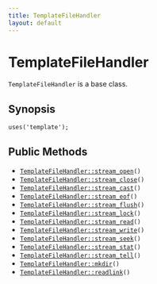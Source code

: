 ```yaml
---
title: TemplateFileHandler
layout: default
---
```


# TemplateFileHandler

<code>TemplateFileHandler</code> is a base class.

## Synopsis

<pre><code>uses('template');
</code></pre>
## Public Methods

* <code><a href="TemplateFileHandler%3A%3Astream_open">TemplateFileHandler::stream_open</a>()</code>
* <code><a href="TemplateFileHandler%3A%3Astream_close">TemplateFileHandler::stream_close</a>()</code>
* <code><a href="TemplateFileHandler%3A%3Astream_cast">TemplateFileHandler::stream_cast</a>()</code>
* <code><a href="TemplateFileHandler%3A%3Astream_eof">TemplateFileHandler::stream_eof</a>()</code>
* <code><a href="TemplateFileHandler%3A%3Astream_flush">TemplateFileHandler::stream_flush</a>()</code>
* <code><a href="TemplateFileHandler%3A%3Astream_lock">TemplateFileHandler::stream_lock</a>()</code>
* <code><a href="TemplateFileHandler%3A%3Astream_read">TemplateFileHandler::stream_read</a>()</code>
* <code><a href="TemplateFileHandler%3A%3Astream_write">TemplateFileHandler::stream_write</a>()</code>
* <code><a href="TemplateFileHandler%3A%3Astream_seek">TemplateFileHandler::stream_seek</a>()</code>
* <code><a href="TemplateFileHandler%3A%3Astream_stat">TemplateFileHandler::stream_stat</a>()</code>
* <code><a href="TemplateFileHandler%3A%3Astream_tell">TemplateFileHandler::stream_tell</a>()</code>
* <code><a href="TemplateFileHandler%3A%3Amkdir">TemplateFileHandler::mkdir</a>()</code>
* <code><a href="TemplateFileHandler%3A%3Areadlink">TemplateFileHandler::readlink</a>()</code>


